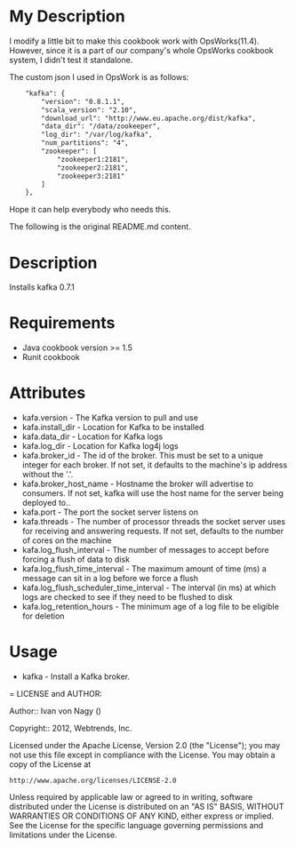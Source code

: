 My Description
===========

I modify a little bit to make this cookbook work with OpsWorks(11.4). However, since it is 
a part of our company's whole OpsWorks cookbook system, I didn't test it standalone.

The custom json I used in OpsWork is as follows:
```xml
    "kafka": {
        "version": "0.8.1.1",
        "scala_version": "2.10",
        "download_url": "http://www.eu.apache.org/dist/kafka",
        "data_dir": "/data/zookeeper",
        "log_dir": "/var/log/kafka",
        "num_partitions": "4",
        "zookeeper": [
            "zookeeper1:2181",
            "zookeeper2:2181",
            "zookeeper3:2181"
        ]
    },
```

Hope it can help everybody who needs this.

The following is the original README.md content.

Description
===========

Installs kafka 0.7.1

Requirements
============
* Java cookbook version >= 1.5
* Runit cookbook

Attributes
==========

* kafa.version - The Kafka version to pull and use
* kafa.install_dir - Location for Kafka to be installed
* kafa.data_dir - Location for Kafka logs
* kafa.log_dir - Location for Kafka log4j logs
* kafa.broker_id - The id of the broker. This must be set to a unique integer for each broker. If not set, it defaults to the machine's ip address without the '.'.
* kafa.broker_host_name - Hostname the broker will advertise to consumers. If not set, kafka will use the host name for the server being deployed to..
* kafa.port - The port the socket server listens on
* kafa.threads - The number of processor threads the socket server uses for receiving and answering requests. If not set, defaults to the number of cores on the machine
* kafa.log_flush_interval - The number of messages to accept before forcing a flush of data to disk
* kafa.log_flush_time_interval - The maximum amount of time (ms) a message can sit in a log before we force a flush
* kafa.log_flush_scheduler_time_interval - The interval (in ms) at which logs are checked to see if they need to be flushed to disk
* kafa.log_retention_hours - The minimum age of a log file to be eligible for deletion

Usage
=====

* kafka - Install a Kafka broker.

= LICENSE and AUTHOR:

Author:: Ivan von Nagy ()

Copyright:: 2012, Webtrends, Inc.

Licensed under the Apache License, Version 2.0 (the "License");
you may not use this file except in compliance with the License.
You may obtain a copy of the License at

    http://www.apache.org/licenses/LICENSE-2.0

Unless required by applicable law or agreed to in writing, software
distributed under the License is distributed on an "AS IS" BASIS,
WITHOUT WARRANTIES OR CONDITIONS OF ANY KIND, either express or implied.
See the License for the specific language governing permissions and
limitations under the License.